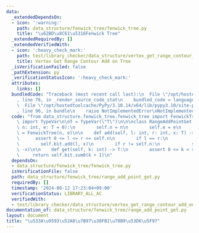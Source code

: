 ```yaml
---
data:
  _extendedDependsOn:
  - icon: ':warning:'
    path: data_structure/fenwick_tree/fenwick_tree.py
    title: "\u62BD\u8C61\u5316Fenwick Tree"
  _extendedRequiredBy: []
  _extendedVerifiedWith:
  - icon: ':heavy_check_mark:'
    path: test/library_checker/data_structure/vertex_get_range_contour_add_on_tree.test.py
    title: Vertex Get Range Contour Add on Tree
  _isVerificationFailed: false
  _pathExtension: py
  _verificationStatusIcon: ':heavy_check_mark:'
  attributes:
    links: []
  bundledCode: "Traceback (most recent call last):\n  File \"/opt/hostedtoolcache/PyPy/3.10.14/x64/lib/pypy3.10/site-packages/onlinejudge_verify/documentation/build.py\"\
    , line 76, in _render_source_code_stat\n    bundled_code = language.bundle(\n\
    \  File \"/opt/hostedtoolcache/PyPy/3.10.14/x64/lib/pypy3.10/site-packages/onlinejudge_verify/languages/python.py\"\
    , line 96, in bundle\n    raise NotImplementedError\nNotImplementedError\n"
  code: "from data_structure.fenwick_tree.fenwick_tree import FenwickTree\nfrom typing\
    \ import TypeVar\n\nT = TypeVar(\"T\")\n\n\nclass RangeAddPointGet:\n    def __init__(self,\
    \ n: int, e: T = 0):\n        self.n = n\n        self.e = e\n        self.bit\
    \ = FenwickTree(n, e)\n\n    def add(self, l: int, r: int, x: T) -> None:\n  \
    \      assert 0 <= l <= r <= self.n\n        if l == r:\n            return self.e\n\
    \        self.bit.add(l, x)\n        if r != self.n:\n            self.bit.add(r,\
    \ -x)\n\n    def get(self, k: int) -> T:\n        assert 0 <= k < self.n\n   \
    \     return self.bit.sum0(k + 1)\n"
  dependsOn:
  - data_structure/fenwick_tree/fenwick_tree.py
  isVerificationFile: false
  path: data_structure/fenwick_tree/range_add_point_get.py
  requiredBy: []
  timestamp: '2024-06-12 17:23:04+09:00'
  verificationStatus: LIBRARY_ALL_AC
  verifiedWith:
  - test/library_checker/data_structure/vertex_get_range_contour_add_on_tree.test.py
documentation_of: data_structure/fenwick_tree/range_add_point_get.py
layout: document
title: "\u533A\u9593\u52A0\u7B97\u30FB1\u70B9\u53D6\u5F97"
---
```


